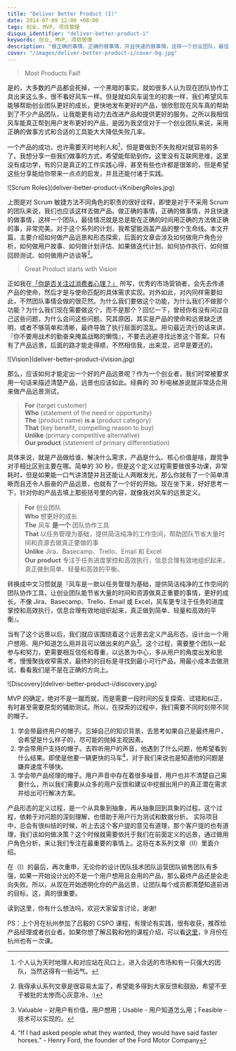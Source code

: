 ```yaml
---
title: "Deliver Better Product (I)"
date: 2014-07-09 12:00 +08:00
tags: 创业, MVP, 项目管理
disqus_identifier: "deliver-better-product-i"
keywords: 创业, MVP, 项目管理
description: "做正确的事情，正确的做事情，并且快速的做事情，这样一个创业团队，最佳情况就是总是能在正确的时间用正确的方法做正确的事，非常完美。本文主要介绍如何做产品远景和 MVP 形态探索"
cover: "/images/deliver-better-product-i/cover-bg.jpg"
---
```


<blockquote>
<p>Most Products Fail!</p>
</blockquote>

是的，大多数的产品都会死掉，一个黑暗的事实。就如很多人认为现在团队协作工具出来这么多，很不看好风车一样。但是就如风车诞生的初衷一样，我们希望风车能够帮助创业团队更好的成长，更快地发布更好的产品，很欣慰现在风车真的帮助到了不少产品团队，让我能更有动力去改进产品和提供更好的服务。之所以我相信风车能真正帮到用户发布更好的产品，是因为我坚信对于一个创业团队来说，采用正确的做事方式和合适的工具能大大降低失败几率。

一个产品的成功，也许需要天时地利人和[^1]，但是要做到不失败相对就容易的多了。我想分享一些我们做事的方式，希望能帮助到你。这里没有互联网思维，这里没有成功学，有的只是真正的工作实践心得，甚至有些也许都是很笨的，但是希望这些分享能给你带来一点点的启发，并且还能付诸于实践。

<aside class=“aside”>
  ![Scrum Roles](deliver-better-product-i/KnibergRoles.jpg)
</aside>

上图是对 Scrum 敏捷方法不同角色的职责的很好诠释，即使是对于不采用 Scrum 的团队来说，我们也应该这样去做产品。做正确的事情，正确的做事情，并且快速的做事情，这样一个团队，最佳情况就是总是能在正确的时间用正确的方法做正确的事，非常完美。对于这个系列的计划，我希望能涵盖产品的整个生命线。本文开篇，主要介绍如何做产品远景和形态探索，后面的文章会涉及如何做用户角色分析，如何做用户故事、如何做计划评估、如果做迭代计划、如何协作执行、如何做回顾测试、如何做用户访谈等[^2]。

<blockquote>
<p>Great Product starts with Vision</p>
</blockquote>

正如我在[「你是否关注过消费者心理？」](http://yedingding.com/2014/06/17/know-your-consumers.html) 所写，优秀的市场营销者，会先去传递产品的使命，然后才是与使命匹配的具体需求实现。对外如此，对内同样需要如此，不然团队事情会做的很茫然。为什么我们要做这个功能，为什么我们不做那个功能？为什么我们现在需要做这个，而不是那个？回忆一下，曾经你有没有问过自己这些问题，为什么会问这些问题。究其原因，其实是产品的使命和远景缺乏透明，或者不够简单和清晰，最终导致了执行层面的混乱。用句最近流行的话来讲，『你不要用战术的勤奋来掩盖战略的懒惰』，不要去逃避寻找远景这个答案。只有有了产品远景，后面的路才能走得顺，不然相信我，出来混，迟早是要还的。

<aside class=“aside”>
  ![Vision](deliver-better-product-i/vision.jpg)
</aside>

那么，应该如何才能定出一个好的产品远景呢？作为一个创业者，我们时常被要求用一句话来描述清楚产品，远景也应该如此。经典的 30 秒电梯游说就非常适合用来做产品远景测试，

<blockquote>
<b>For</b> (target customer)<br/>
<b>Who</b> (statement of the need or opportunity)<br/>
<b>The</b> (product name) <b>is a</b> (product category)<br/>
<b>That</b> (key benefit, compelling reason to buy)<br/>
<b>Unlike</b> (primary competitive alternative)<br/>
<b>Our product</b> (statement of primary differentiation)<br/>
</blockquote>

具体来说，就是产品做给谁、解决什么需求，产品是什么、核心价值是啥，跟竞争对手相比区别主要在哪。简单的 30 秒，但是这个定义过程需要做很多功课，非常耗时，但是如果能一口气讲清楚并且还能让人两眼发光，那么你就有了一个简单清晰而且还令人振奋的产品远景，也就有了一个好的开始。现在坐下来，好好思考一下，针对你的产品去填上那些括号里的内容，就像我对风车的远景定义。

<blockquote>
  <b>For</b> 创业团队<br/>
  <b>Who</b> 想更好的成长<br/>
  <b>The</b> 风车 <b>是一个</b> 团队协作工具<br/>
  <b>That</b> 以任务管理为基础，提供简洁纯净的工作空间，帮助团队节省大量时间和资源去做真正要做的事<br/>
  <b>Unlike</b> Jira、Basecamp、Trello、Email 和 Excel<br/>
  <b>Our product</b> 专注于任务进度掌控和高效执行，信息合理有效地组织起来，真正做到简单、轻量和高效的平衡。<br/>
</blockquote>

转换成中文习惯就是『风车是一款以任务管理为基础，提供简洁纯净的工作空间的团队协作工具，让创业团队能节省大量的时间和资源做真正重要的事情，更好的成长。不像 Jira、Basecamp、Trello、Email 或 Excel，风车更专注于任务的进度掌控和高效执行，信息合理有效地组织起来，真正做到简单、轻量和高效的平衡』。

当有了这个远景以后，我们就应该围绕着这个远景去定义产品形态，设计出一个用户想用、用户知道怎么用并且可以做出来的产品[^3]。这个过程，需要整个团队一起参与和努力，更需要相互信任和尊重，以远景为中心，多从用户的角度出发和思考，慢慢聚拢收窄需求，最终的的目标是寻找到最小可行产品，用最小成本去做测试，看看我们是不是在正确的方向上。

<aside class=“aside”>
  ![Discovery](deliver-better-product-i/discovery.jpg)
</aside>

MVP 的确定，绝对不是一蹴而就，而是需要一段时间的反复探索、试错和纠正，有时甚至需要原型的辅助测试。所以，在探索的过程中，我们需要不同时刻带不同的帽子。

1. 学会带最终用户的帽子。忘掉自己的知识背景，去思考如果自己是最终用户，会希望是什么样子的，尽可能的抛掉主观因素。
2. 学会带用户支持的帽子。去聆听用户的声音，他遇到了什么问题，他希望看到什么结果。即使是他要一辆更快的马车[^4]，对于我们来说也是知道他的问题是嫌弃速度不够快。
3. 学会带产品经理的帽子。用户声音中存在着很多噪音，用户也并不清楚自己需要什么，所以我们需要从众多的用户反馈和建议中挖掘出用户的真正潜在需求并给出可行解决方案。

产品形态的定义过程，是一个从具象到抽象，再从抽象回到具象的过程。这个过程，依赖于对问题的深刻理解，也借助于用户行为测试和数据分析。 实际项目中，总会有很纠结的时候，听上去这个客户提的意见有道理，那个客户提的也有道理，我们该如何做决策？这个时候就需要依托于我们在前面定义的远景，通过做用户角色分析，来让我们专注在最重要的事情上。这将在本系列文章（II）里面介绍。

在（I）的最后，再次重申，无论你的设计团队技术团队运营团队销售团队有多强，如果一开始设计出的不是一个用户想用且会用的产品，那么最终产品还是会走向失败。所以，从现在开始透明化你的产品远景，让团队每个成员都清楚知道前进的目标，这，真的很重要。

读到这里，你有什么想法吗，欢迎大家留言讨论，谢谢!

PS：上个月在杭州参加了吕毅的 CSPO 课程，有理论有实践，很有收获，推荐给产品经理或者创业者。如果你想了解吕毅和他的课程介绍，可以看[这里](http://www.scrumalliance.org/community/profile/ylv)，9 月份在杭州也有一次课。

[^1]: 个人认为天时地理人和对应站在风口上，进入合适的市场和有一只强大的团队，当然这得有一些运气。

[^2]: 我得承认系列文章是很容易太监了，希望能多得到大家反馈和鼓励，希望不至于被批的太惨而心灰意冷，:)

[^3]: Valuable - 对用户有价值，用户想用；Usable - 用户知道怎么用；Feasible - 技术可以实现的。

[^4]: “If I had asked people what they wanted, they would have said faster horses.” - Henry Ford, the founder of the Ford Motor Company
